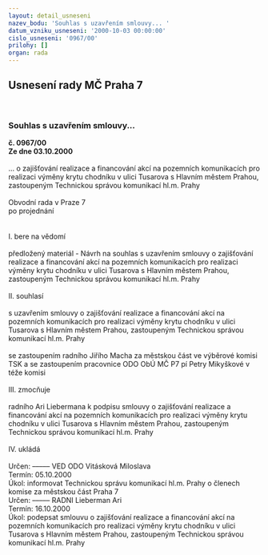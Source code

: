 ```yaml
---
layout: detail_usneseni
nazev_bodu: 'Souhlas s uzavřením smlouvy... '
datum_vzniku_usneseni: '2000-10-03 00:00:00'
cislo_usneseni: '0967/00'
prilohy: []
organ: rada
---
```

<div id="ucUsn_pList" class="usn">
	<span><h2>Usnesení rady MČ Praha 7 </h2>
<br></span><div class="standBody">
<span><h3>Souhlas s uzavřením smlouvy... </h3></span><div class="center">
		<strong>č. 0967/00</strong><br>
	</div>
<div class="center">
		<strong>Ze dne 03.10.2000</strong><br><br>
	</div>... o  zajišťování realizace a financování akcí na pozemních komunikacích pro realizaci výměny krytu chodníku v ulici Tusarova s Hlavním městem Prahou, zastoupeným Technickou správou komunikací hl.m. Prahy<br><br>Obvodní rada v Praze 7<br>po projednání<br><br><br>I.	bere na vědomí<br><br> předložený materiál - Návrh na souhlas s uzavřením smlouvy o  zajišťování realizace a financování akcí na pozemních komunikacích pro realizaci výměny krytu chodníku v ulici Tusarova s Hlavním městem Prahou, zastoupeným Technickou správou komunikací hl.m. Prahy<br><br>II.	souhlasí <br><br>s uzavřením smlouvy o  zajišťování realizace a financování akcí na pozemních komunikacích pro realizaci výměny krytu chodníku v ulici Tusarova s Hlavním městem Prahou, zastoupeným Technickou správou komunikací hl.m. Prahy<br><br>se zastoupením radního Jiřího Macha za městskou část ve výběrové komisi TSK  a se zastoupením pracovnice ODO ObÚ MČ P7 pí Petry Mikyškové v téže komisi<br><br>III.	zmocňuje <br><br>radního Ari Liebermana k podpisu smlouvy  o  zajišťování realizace a financování akcí na pozemních komunikacích pro realizaci výměny krytu chodníku v ulici Tusarova s Hlavním městem Prahou, zastoupeným Technickou správou komunikací hl.m. Prahy<br><br>IV.	ukládá <br><br> Určen:	–––––	VED ODO Vitásková Miloslava<br>Termín: 05.10.2000<br>Úkol:	informovat Technickou správu komunikací hl.m. Prahy o členech komise za městskou část Praha 7<br>  Určen:	–––––	RADNI Lieberman Ari<br>Termín: 16.10.2000<br>Úkol:	podepsat  smlouvu o  zajišťování realizace a financování akcí na pozemních komunikacích pro realizaci výměny krytu chodníku v ulici Tusarova s Hlavním městem Prahou, zastoupeným Technickou správou komunikací hl.m. Prahy <br>  </div>
</div>